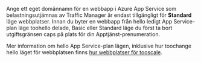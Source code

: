 Ange ett eget domännamn för en webbapp i Azure App Service som belastningsutjämnas av Traffic Manager är endast tillgängligt för **Standard** läge webbplatser. Innan du byter en webbapp från hello ledigt App Service-plan läge toohello delade, Basic eller Standard läge du först ta bort utgiftsgränsen caps på plats för din Apptjänst-prenumeration. 

Mer information om hello App Service-plan lägen, inklusive hur toochange hello läget för webbplatsen finns [hur webbplatser för tooscale](../articles/app-service-web/web-sites-scale.md).


